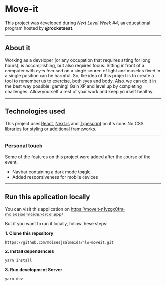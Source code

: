 # Move-it

This project was developed during *Next Level Week #4*, an educational program hosted by **@rocketseat**.

---

## About it

Working as a developer (or any occupation that requires sitting for long hours), is accomplishing, but also requires focus. Sitting in front of a computer with eyes focused on a single source of light and muscles fixed in a single position can be harmful.
So, the idea of this project is to create a tool to remember us to exercise, both eyes and body. Also, we can do it in the best way possible: gaming! 
Gain XP and level up by completing challenges. Allow yourself a rest of your work and keep yourself healthy.

---

## Technologies used

This project uses [React](https://reactjs.org/), [Next.js](https://nextjs.org/) and [Typescript](https://www.typescriptlang.org/) on it's core. No CSS libraries for styling or additional frameworks.

---

### Personal touch

Some of the features on this project were added after the course of the event.

- Navbar containing a dark mode toggle
- Added responsiveness for mobile devices

---

## Run this application locally

You can visit this application on https://moveit-n1vzgx0fm-moisesjsalmeida.vercel.app/

But if you want to run it locally, follow these steps:

**1. Clone this repository**

```https://github.com/moisesjsalmeida/nlw-moveit.git```

**2. Install dependencies**

```yarn install```

**3. Run development Server**

```yarn dev```